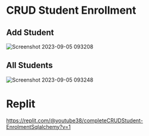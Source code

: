 # CRUD Student Enrollment

## Add Student

![Screenshot 2023-09-05 093208](https://github.com/lavikatiyar/CRUD-Student-Enrollment/assets/42214458/25d03fd1-917c-4e0f-8bb2-0e807ad524db)


## All Students

![Screenshot 2023-09-05 093248](https://github.com/lavikatiyar/CRUD-Student-Enrollment/assets/42214458/ec1df1dc-46e2-4637-a4df-c0edf219b931)


# Replit

https://replit.com/@youtube38/completeCRUDStudent-EnrolmentSqlalchemy?v=1

